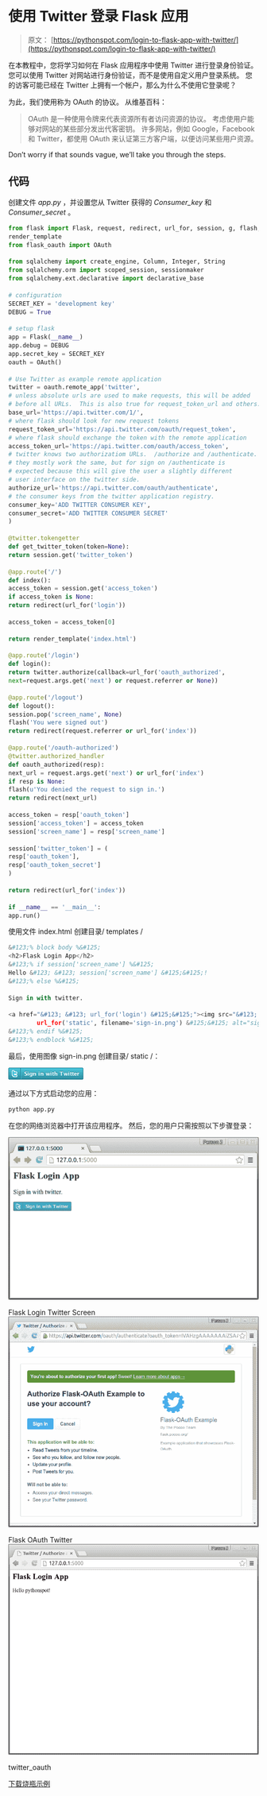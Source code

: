# 使用 Twitter 登录 Flask 应用

> 原文： [https://pythonspot.com/login-to-flask-app-with-twitter/](https://pythonspot.com/login-to-flask-app-with-twitter/)

在本教程中，您将学习如何在 Flask 应用程序中使用 Twitter 进行登录身份验证。 您可以使用 Twitter 对网站进行身份验证，而不是使用自定义用户登录系统。 您的访客可能已经在 Twitter 上拥有一个帐户，那么为什么不使用它登录呢？

为此，我们使用称为 OAuth 的协议。 从维基百科：

> OAuth 是一种使用令牌来代表资源所有者访问资源的协议。 考虑使用户能够对网站的某些部分发出代客密钥。 许多网站，例如 Google，Facebook 和 Twitter，都使用 OAuth 来认证第三方客户端，以便访问某些用户资源。

Don’t worry if that sounds vague, we’ll take you through the steps.

## 代码

创建文件 _app.py_ ，并设置您从 Twitter 获得的 _Consumer_key_ 和 _Consumer_secret_ 。

```py
from flask import Flask, request, redirect, url_for, session, g, flash, \
render_template
from flask_oauth import OAuth

from sqlalchemy import create_engine, Column, Integer, String
from sqlalchemy.orm import scoped_session, sessionmaker
from sqlalchemy.ext.declarative import declarative_base

# configuration
SECRET_KEY = 'development key'
DEBUG = True

# setup flask
app = Flask(__name__)
app.debug = DEBUG
app.secret_key = SECRET_KEY
oauth = OAuth()

# Use Twitter as example remote application
twitter = oauth.remote_app('twitter',
# unless absolute urls are used to make requests, this will be added
# before all URLs.  This is also true for request_token_url and others.
base_url='https://api.twitter.com/1/',
# where flask should look for new request tokens
request_token_url='https://api.twitter.com/oauth/request_token',
# where flask should exchange the token with the remote application
access_token_url='https://api.twitter.com/oauth/access_token',
# twitter knows two authorizatiom URLs.  /authorize and /authenticate.
# they mostly work the same, but for sign on /authenticate is
# expected because this will give the user a slightly different
# user interface on the twitter side.
authorize_url='https://api.twitter.com/oauth/authenticate',
# the consumer keys from the twitter application registry.
consumer_key='ADD TWITTER CONSUMER KEY',
consumer_secret='ADD TWITTER CONSUMER SECRET'
)

@twitter.tokengetter
def get_twitter_token(token=None):
return session.get('twitter_token')

@app.route('/')
def index():
access_token = session.get('access_token')
if access_token is None:
return redirect(url_for('login'))

access_token = access_token[0]

return render_template('index.html')

@app.route('/login')
def login():
return twitter.authorize(callback=url_for('oauth_authorized',
next=request.args.get('next') or request.referrer or None))

@app.route('/logout')
def logout():
session.pop('screen_name', None)
flash('You were signed out')
return redirect(request.referrer or url_for('index'))

@app.route('/oauth-authorized')
@twitter.authorized_handler
def oauth_authorized(resp):
next_url = request.args.get('next') or url_for('index')
if resp is None:
flash(u'You denied the request to sign in.')
return redirect(next_url)

access_token = resp['oauth_token']
session['access_token'] = access_token
session['screen_name'] = resp['screen_name']

session['twitter_token'] = (
resp['oauth_token'],
resp['oauth_token_secret']
)

return redirect(url_for('index'))

if __name__ == '__main__':
app.run()

```

使用文件 index.html 创建目录/ templates /

```py
&#123;% block body %&#125;
<h2>Flask Login App</h2>
&#123;% if session['screen_name'] %&#125;
Hello &#123; &#123; session['screen_name'] &#125;&#125;!
&#123;% else %&#125;

Sign in with twitter.

<a href="&#123; &#123; url_for('login') &#125;&#125;"><img src="&#123; &#123;
        url_for('static', filename='sign-in.png') &#125;&#125; alt="sign in"></a>
&#123;% endif %&#125;
&#123;% endblock %&#125;

```

最后，使用图像 sign-in.png 创建目录/ static /：

![sign-in](img/fd7b94854e84159bef1cf070eb492474.jpg)

通过以下方式启动您的应用：

```py
python app.py

```

在您的网络浏览器中打开该应用程序。 然后，您的用户只需按照以下步骤登录：

![Flask Login Twitter](img/26f8399bf1c15d18bf11bd65253f1c25.jpg)

Flask Login Twitter Screen ![Flask OAuth Twitter](img/4771c932e36a9c118f5967ffccc36b4e.jpg)

Flask OAuth Twitter ![twitter_oauth](img/bdac172cb293a59affa870d6d1998358.jpg)

twitter_oauth

[下载烧瓶示例](https://pythonspot.com/download-flask-examples/)